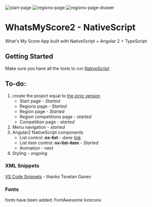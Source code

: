 ![start-page](https://github.com/matt4446/WhatsMyScore2-NativeScript/blob/master/screenshots/StartPage.png)
![regions-page](https://github.com/matt4446/WhatsMyScore2-NativeScript/blob/master/screenshots/RegionsPage.png)
![regions-page-drawer](https://github.com/matt4446/WhatsMyScore2-NativeScript/blob/master/screenshots/RegionsPage-drawer.png)

# WhatsMyScore2 - NativeScript
What's My Score App built with NativeScript + Angular 2 + TypeScript 

## Getting Started
Make sure you have all the tools to run [NativeScript](http://docs.nativescript.org/start/getting-started) 

## To-do: 
1. create the project equal to  [the ionic version](https://github.com/matt4446/WhatsMyScore2-Ionic2) 
    - Start page - *Started*
    - Regions page - *Started*
    - Region page - *Started*
    - Region competitions page - *started*
    - Competition page - *started* 
2. Menu navigation - *started*
3. Angular2 NativeScript components
    - List control: **nx-list** - *done* [link](https://github.com/matt4446/WhatsMyScore2-NativeScript/app/pages/startPage/startPage.html)
    - List item control: **nx-list-item** - *Started*
    - Animation - next
4. Styling - *ongoing*

### XML Snippets
[VS Code Snippets](https://marketplace.visualstudio.com/items/tsvetan-ganev.nativescript-xml-snippets) - thanks Tsvetan Ganev

### Fonts 
fonts have been added:
FontAwesome
Ionicons
